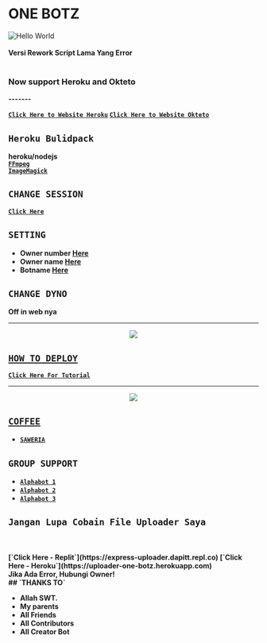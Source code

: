 # ONE BOTZ
<img src="https://www6.flamingtext.com/net-fu/proxy_form.cgi?&imageoutput=true&script=sketch-name&doScale=true&scaleWidth=1200&scaleHeight=800&fontsize=155&fillTextType=1&fillTextPattern=Warning&text=Hello!" alt="Hello World"/>
<br>
<br>
<strong>Versi Rework Script Lama Yang Error</stronv>
<br><br>
<h3>Now support Heroku and Okteto</h3>
-------

[`Click Here to Website Heroku`](https://heroku.com)
[`Click Here to Website Okteto`](https://okteto.com)
<br>
## `Heroku Bulidpack`

heroku/nodejs<br>
[`FFmpeg`](https://github.com/jonathanong/heroku-buildpack-ffmpeg-latest)<br>
[`ImageMagick`](https://github.com/DuckyTeam/heroku-buildpack-imagemagick)

## `CHANGE SESSION`

[`Click Here`](https://github.com/davidpangrib001/Hyzer-V3/edit/master/OneBotZ.json)

## `SETTING`

- Owner number [Here](https://github.com/zeeone-ofc/Alphab0t/blob/v15/settings.json#L1)
- Owner name [Here](https://github.com/zeeone-ofc/Alphab0t/blob/v15/settings.json#L1)
- Botname [Here](https://github.com/zeeone-ofc/Alphab0t/blob/v15/settings.json#L1)

## `CHANGE DYNO`

Off in web nya

----------

<p align="center">
  <a href="https://youtu.be/_CP2_1Yqauo"><img src="https://a.top4top.io/p_20888ybra1.jpg" />
</p>

## ```HOW TO DEPLOY```

[`Click Here For Tutorial`](https://youtu.be/5HgB__wARjM)<br>

----------

<p align="center">
  <a href="https://youtu.be/_CP2_1Yqauo"><img src="https://a.top4top.io/p_2081imvxm1.jpg" />
</p>


## ```COFFEE```

- [`SAWERIA`](https://saweria.co/zeeoneofc)

## ```GROUP SUPPORT```

- [`Alphabot 1`](https://chat.whatsapp.com/EU890BcXjyBDkNaUT5WmYV)
- [`Alphabot 2`](https://chat.whatsapp.com/E8NExJwIbhBJYzssfqJNsE)
- [`Alphabot 3`](https://chat.whatsapp.com/KCSqHTky1apG7ApePsfiPy)

## `Jangan Lupa Cobain File Uploader Saya`
<br>
<br>
[`Click Here - Replit`](https://express-uploader.dapitt.repl.co)
[`Click Here - Heroku`](https://uploader-one-botz.herokuapp.com)
<br>
<strong>Jika Ada Error, Hubungi Owner!</strong>
<br>
## `THANKS TO`

- Allah SWT.
- My parents
- All Friends
- All Contributors
- All Creator Bot

